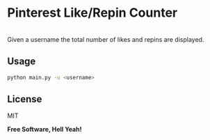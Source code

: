 Pinterest Like/Repin Counter
=========
<br />
Given a username the total number of likes and repins are displayed.


Usage
--------------

```sh
python main.py -u <username>

```
License
----

MIT


**Free Software, Hell Yeah!**

    
